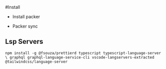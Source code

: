 #Install

- Install packer

- Packer sync

## Lsp Servers

`npm install -g @fsouza/prettierd typescript typescript-language-server \ graphql graphql-language-service-cli vscode-langservers-extracted @tailwindcss/language-server`
